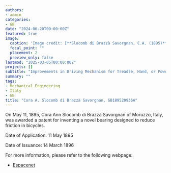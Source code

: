 ```yaml
---
authors:
- admin
categories:
- GB
date: "2024-06-20T00:00:00Z"
featured: true
image:
  caption: 'Image credit: [**Slocomb di Brazzà Savorgnan, C.A. (1895)**](https://worldwide.espacenet.com/patent/search/family/032611248/publication/GB189520936A?q=in%3Dcora)'
  focal_point: ""
  placement: 2
  preview_only: false
lastmod: "2025-03-05T00:00:00Z"
projects: []
subtitle: "Improvements in Driving Mechanism for Treadle, Hand, or Power Operated Vehicles."
summary: ""
tags:
- Mechanical Engineering
- Italy
- GB
title: "Cora A. Slocomb di Brazzà Savorgnan, GB189520936A"
---
```

On May 11, 1895, Cora Ann Slocomb di Brazzà Savorgnan of Moruzzo, Italy, was awarded a patent for inventing a novel bearing designed to reduce friction in bicycles.

Date of Application: 11 May 1895

Date of Issuance: 14 March 1896

For more information, please refer to the following webpage: 

- [Espacenet](https://worldwide.espacenet.com/patent/search/family/032611248/publication/GB189520936A?q=in%3Dcora)
